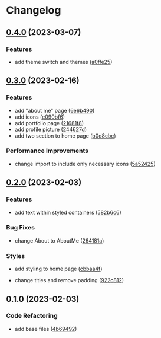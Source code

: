 # Changelog

## [0.4.0](https://github.com/Schrixx/Schrixx-Website/compare/v0.3.0...v0.4.0) (2023-03-07)


### Features

* add theme switch and themes ([a0ffe25](https://github.com/Schrixx/Schrixx-Website/commit/a0ffe25583d628d53ca5a3107adfb37e0f0d2456))

## [0.3.0](https://github.com/Schrixx/Schrixx-Website/compare/v0.2.0...v0.3.0) (2023-02-16)


### Features

* add "about me" page ([6e6b490](https://github.com/Schrixx/Schrixx-Website/commit/6e6b490a33475814fed8353d1e6fbd71473fd9d3))
* add icons ([e090bf6](https://github.com/Schrixx/Schrixx-Website/commit/e090bf636b4c6be4b877de5e1899b09d7fe5022f))
* add portfolio page ([21681f8](https://github.com/Schrixx/Schrixx-Website/commit/21681f82f966cfb7ea51b1fc36d71e5868cccaf2))
* add profile picture ([244627d](https://github.com/Schrixx/Schrixx-Website/commit/244627d48b640e96de3b79cfd319472bccb39115))
* add two section to home page ([b0d8cbc](https://github.com/Schrixx/Schrixx-Website/commit/b0d8cbcdfa87e71e64443489c4d92da5c98a374c))


### Performance Improvements

* change import to include only necessary icons ([5a52425](https://github.com/Schrixx/Schrixx-Website/commit/5a524250076e5bb47fa10e3109ae7d95eacd13c3))

## [0.2.0](https://github.com/Schrixx/Schrixx-Website/compare/v0.1.0...v0.2.0) (2023-02-03)


### Features

* add text within styled containers ([582b6c6](https://github.com/Schrixx/Schrixx-Website/commit/582b6c6459befeb901349beef17d7fabfdfd9653))


### Bug Fixes

* change About to AboutMe ([264181a](https://github.com/Schrixx/Schrixx-Website/commit/264181a1ee1062b012cc8b2ecb0c1fbeed3d79da))


### Styles

* add styling to home page ([cbbaa4f](https://github.com/Schrixx/Schrixx-Website/commit/cbbaa4f06a6de6d3ec6c976531582a4a6ac867aa))

* change titles and remove padding ([922c812](https://github.com/Schrixx/Schrixx-Website/commit/922c8125014c1daaa5506b6ee0719460c06a2209))

## 0.1.0 (2023-02-03)


### Code Refactoring

* add base files ([4b69492](https://github.com/Schrixx/Schrixx-Website/commit/4b69492db0d2303904e6b3658440ccf660603af1))
